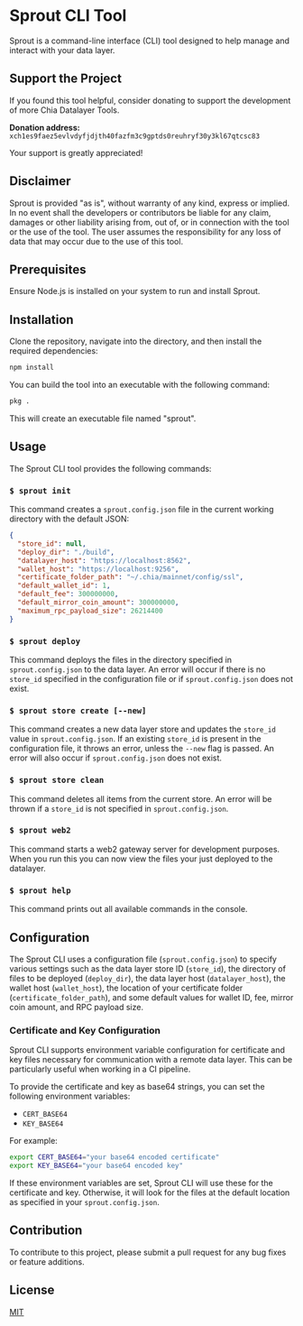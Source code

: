 # Sprout CLI Tool

Sprout is a command-line interface (CLI) tool designed to help manage and interact with your data layer.

## Support the Project

If you found this tool helpful, consider donating to support the development of more Chia Datalayer Tools. 

**Donation address:** `xch1es9faez5evlvdyfjdjth40fazfm3c9gptds0reuhryf30y3kl67qtcsc83`

Your support is greatly appreciated!

## Disclaimer
Sprout is provided "as is", without warranty of any kind, express or implied. In no event shall the developers or contributors be liable for any claim, damages or other liability arising from, out of, or in connection with the tool or the use of the tool. The user assumes the responsibility for any loss of data that may occur due to the use of this tool.

## Prerequisites

Ensure Node.js is installed on your system to run and install Sprout.

## Installation

Clone the repository, navigate into the directory, and then install the required dependencies:

```bash
npm install
```

You can build the tool into an executable with the following command:

```bash
pkg .
```

This will create an executable file named "sprout".

## Usage

The Sprout CLI tool provides the following commands:

### `$ sprout init`

This command creates a `sprout.config.json` file in the current working directory with the default JSON:

```json
{
  "store_id": null,
  "deploy_dir": "./build",
  "datalayer_host": "https://localhost:8562",
  "wallet_host": "https://localhost:9256",
  "certificate_folder_path": "~/.chia/mainnet/config/ssl",
  "default_wallet_id": 1,
  "default_fee": 300000000,
  "default_mirror_coin_amount": 300000000,
  "maximum_rpc_payload_size": 26214400
}
```

### `$ sprout deploy`

This command deploys the files in the directory specified in `sprout.config.json` to the data layer. An error will occur if there is no `store_id` specified in the configuration file or if `sprout.config.json` does not exist.

### `$ sprout store create [--new]`

This command creates a new data layer store and updates the `store_id` value in `sprout.config.json`. If an existing `store_id` is present in the configuration file, it throws an error, unless the `--new` flag is passed. An error will also occur if `sprout.config.json` does not exist. 

### `$ sprout store clean`

This command deletes all items from the current store. An error will be thrown if a `store_id` is not specified in `sprout.config.json`.

### `$ sprout web2`
This command starts a web2 gateway server for development purposes. When you run this you can now view the files your just deployed to the datalayer.

### `$ sprout help`

This command prints out all available commands in the console.

## Configuration

The Sprout CLI uses a configuration file (`sprout.config.json`) to specify various settings such as the data layer store ID (`store_id`), the directory of files to be deployed (`deploy_dir`), the data layer host (`datalayer_host`), the wallet host (`wallet_host`), the location of your certificate folder (`certificate_folder_path`), and some default values for wallet ID, fee, mirror coin amount, and RPC payload size.

### Certificate and Key Configuration

Sprout CLI supports environment variable configuration for certificate and key files necessary for communication with a remote data layer. This can be particularly useful when working in a CI pipeline. 

To provide the certificate and key as base64 strings, you can set the following environment variables:

- `CERT_BASE64`
- `KEY_BASE64`

For example:

```bash
export CERT_BASE64="your base64 encoded certificate"
export KEY_BASE64="your base64 encoded key"
```

If these environment variables are set, Sprout CLI will use these for the certificate and key. Otherwise, it will look for the files at the default location as specified in your `sprout.config.json`.

## Contribution

To contribute to this project, please submit a pull request for any bug fixes or feature additions.

## License

[MIT](LICENSE)